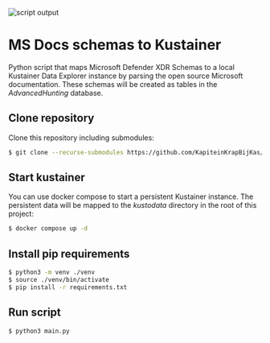 ![script output](https://github.com/KapiteinKrapBijKas/defender_schemas_to_kustainer/blob/main/screen.png?raw=true)

# MS Docs schemas to Kustainer

Python script that maps Microsoft Defender XDR Schemas to a local Kustainer Data Explorer instance by parsing the open source Microsoft documentation. These schemas will be created as tables in the *AdvancedHunting* database.


## Clone repository
Clone this repository including submodules:

```bash
$ git clone --recurse-submodules https://github.com/KapiteinKrapBijKas/defender_schemas_to_kustainer
```

## Start kustainer
You can use docker compose to start a persistent Kustainer instance. The persistent data will be mapped to the *kustodata* directory in the root of this project:

```bash
$ docker compose up -d
```

## Install pip requirements
```bash
$ python3 -m venv ./venv
$ source ./venv/bin/activate
$ pip install -r requirements.txt
```

## Run script

```bash
$ python3 main.py
```
